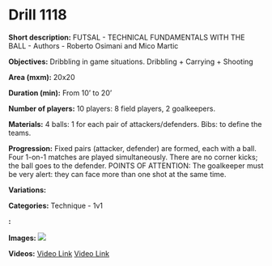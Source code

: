 # Drill 1118

**Short description:**
FUTSAL - TECHNICAL FUNDAMENTALS WITH THE BALL - Authors - Roberto Osimani and Mico Martic

**Objectives:**
Dribbling in game situations. Dribbling + Carrying + Shooting

**Area (mxm):**
20x20

**Duration (min):**
From 10’ to 20’

**Number of players:**
10 players: 8 field players, 2 goalkeepers.

**Materials:**
4 balls: 1 for each pair of attackers/defenders. Bibs: to define the teams.

**Progression:**
Fixed pairs (attacker, defender) are formed, each with a ball. Four 1-on-1 matches are played simultaneously. There are no corner kicks; the ball goes to the defender. POINTS OF ATTENTION: The goalkeeper must be very alert: they can face more than one shot at the same time.

**Variations:**


**Categories:**
Technique - 1v1

**:**


**Images:**
![](https://www.coachingfutsal.com/\images\4966bfd8709ed6cf1e1babe96eadee34b685a39f913a8ae1f5250935b246cd67a26cc9dd3a0202206535725817554e3f8e770f632d2197809abd34f739e2514652c1e8e96fa0c.jpg)

**Videos:**
[Video Link](https://www.youtube.com/embed/KuE93Xt7xms)
[Video Link](https://www.youtube.com/embed/SSnxXvkZHQY)

